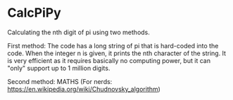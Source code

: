 # CalcPiPy
Calculating the nth digit of pi using two methods.

First method: The code has a long string of pi that is hard-coded into the code. When the integer n is given, it prints the nth character of the string. It is very efficient as it requires basically no computing power, but it can "only" support up to 1 million digits.

Second method: MATHS (For nerds: https://en.wikipedia.org/wiki/Chudnovsky_algorithm)